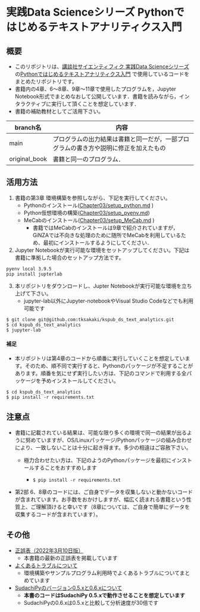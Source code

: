 # 実践Data Scienceシリーズ Pythonではじめるテキストアナリティクス入門
## 概要

*   このリポジトリは、[講談社サイエンティフィク 実践Data Scienceシリーズ](https://www.kspub.co.jp/book/series/S069.html)の[Pythonではじめるテキストアナリティクス入門](https://www.kspub.co.jp/book/detail/5274101.html) で使用しているコードをまとめたリポジトリです。
*   書籍内の4章、6〜8章、9章〜11章で使用したプログラムを，Jupyter Notebook形式でまとめなおして公開しています．書籍を読みながら，インタラクティブに実行して頂くことを想定しています．
*   書籍の補助教材としてご活用下さい。



| branch名      | 内容                                                         |
| ------------- | ------------------------------------------------------------ |
| main          | プログラムの出力結果は書籍と同一だが，一部プログラムの書き方や説明に修正を加えたもの |
| original_book | 書籍と同一のプログラム．                                     |



## 活用方法

1.   書籍の第3章 環境構築を参照しながら、下記を実行してください。
     *   Pythonのインストール([Chapter03/setup_python.md](Chapter03/setup_python.md) )
     *   Python仮想環境の構築([Chapter03/setup_pyenv.md](Chapter03/setup_pyenv.md))
     *   MeCabのインストール([Chapter03/setup_MeCab.md](Chapter03/setup_MeCab.md) )
         *   書籍ではMeCabのインストールは9章で紹介されていますが，GiNZAでは不向きな処理のために随所でMeCabを利用しているため、最初にインストールするようにしてください．
2.   Jupyter Notebookが実行可能な環境をセットアップしてください。下記は書籍に準拠した場合のセットアップ方法です。

```
pyenv local 3.9.5
pip install jupterlab
```

3.   本リポジトリをダウンロードし、Jupter Notebookが実行可能な環境を立ち上げて下さい。
     *   jupyter-lab以外にJupyter-notebookやVisual Studio Codeなどでも利用可能です

```
$ git clone git@github.com:tksakaki/kspub_ds_text_analytics.git
$ cd kspub_ds_text_analytics
$ jupyter-lab 
```

#### 補足

*   本リポジトリは第4章のコードから順番に実行していくことを想定しています。そのため、順不同で実行すると、Pythonのパッケージが不足することがあります。順番を気にせず実行したい方は、下記のコマンドで利用する全パッケージを予めインストールしてください。

```
$ cd kspub_ds_text_analytics
$ pip install -r requirements.txt
```

## 注意点

*   書籍に記載されている結果は、可能な限り多くの環境で同一の結果が出るように努めていますが、OS/Linuxパッケージ/Pythonパッケージの組み合わせにより、一致しないことは十分に起き得ます。多少の相違はご容赦下さい。

    *   極力合わせたい方は、下記のようのPythonパッケージを最初にインストールすることをおすすめします

        *   ```
            $ pip install -r requirements.txt
            ```

*   第2部 6、8章のコードには、ご自身でデータを収集しないと動かないコードが含まれています。お手数をおかけしますが、幅広く読まれる書籍という性質上、ご理解頂けると幸いです（8章については、ご自身で簡単にデータを収集するコードが含まれています）。

## その他

*   [正誤表（2022年3月10日版）](Others/a_list_of_errata.pdf)
    *   本書籍の最新の正誤表を掲載しています
*   [よくあるトラブルについて](Others/Troubleshooting.md)
    *   環境構築やサンプルプログラム利用時でよくあるトラブルについてまとめています
*   [SudachiPyのバージョン0.5.xと0.6.xについて](Others/SudachiPy.md)
    *   **本書のコードはSudachiPy 0.5.xで動作させることを想定しています**
    *   SudachiPyの0.6.xは0.5.xと比較して分析速度が30倍です

